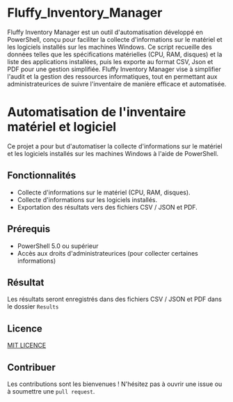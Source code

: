 # Fluffy_Inventory_Manager

Fluffy Inventory Manager est un outil d'automatisation développé en PowerShell, conçu pour faciliter la collecte d'informations sur le matériel et les logiciels installés sur les machines Windows. Ce script recueille des données telles que les spécifications matérielles (CPU, RAM, disques) et la liste des applications installées, puis les exporte au format CSV, Json et PDF pour une gestion simplifiée. Fluffy Inventory Manager vise à simplifier l'audit et la gestion des ressources informatiques, tout en permettant aux administrateurices de suivre l'inventaire de manière efficace et automatisée.

# Automatisation de l'inventaire matériel et logiciel

Ce projet a pour but d'automatiser la collecte d'informations sur le matériel et les logiciels installés sur les machines Windows à l'aide de PowerShell.

## Fonctionnalités

- Collecte d'informations sur le matériel (CPU, RAM, disques).
- Collecte d'informations sur les logiciels installés.
- Exportation des résultats vers des fichiers CSV / JSON et PDF.

## Prérequis

- PowerShell 5.0 ou supérieur
- Accès aux droits d'administrateurices (pour collecter certaines informations)


## Résultat
Les résultats seront enregistrés dans des fichiers CSV / JSON et PDF dans le dossier `Results`

## Licence

[MIT LICENCE](https://github.com/PotiteBulle/Fluffy_Inventory_Manager/blob/main/LICENSE)


## Contribuer
Les contributions sont les bienvenues ! N'hésitez pas à ouvrir une issue ou à soumettre une `pull request`.